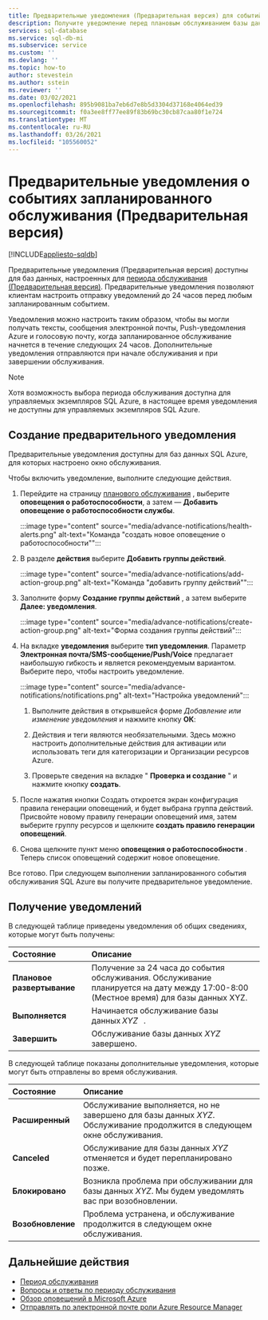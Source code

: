 ```yaml
---
title: Предварительные уведомления (Предварительная версия) для событий планового обслуживания
description: Получите уведомление перед плановым обслуживанием базы данных SQL Azure.
services: sql-database
ms.service: sql-db-mi
ms.subservice: service
ms.custom: ''
ms.devlang: ''
ms.topic: how-to
author: stevestein
ms.author: sstein
ms.reviewer: ''
ms.date: 03/02/2021
ms.openlocfilehash: 895b9081ba7eb6d7e8b5d3304d37168e4064ed39
ms.sourcegitcommit: f0a3ee8ff77ee89f83b69bc30cb87caa80f1e724
ms.translationtype: MT
ms.contentlocale: ru-RU
ms.lasthandoff: 03/26/2021
ms.locfileid: "105560052"
---
```

# <a name="advance-notifications-for-planned-maintenance-events-preview"></a>Предварительные уведомления о событиях запланированного обслуживания (Предварительная версия)
[!INCLUDE[appliesto-sqldb](../includes/appliesto-sqldb.md)]

Предварительные уведомления (Предварительная версия) доступны для баз данных, настроенных для [периода обслуживания (Предварительная версия)](maintenance-window.md). Предварительные уведомления позволяют клиентам настроить отправку уведомлений до 24 часов перед любым запланированным событием.

Уведомления можно настроить таким образом, чтобы вы могли получать тексты, сообщения электронной почты, Push-уведомления Azure и голосовую почту, когда запланированное обслуживание начнется в течение следующих 24 часов. Дополнительные уведомления отправляются при начале обслуживания и при завершении обслуживания.

> [!Note]
> Хотя возможность выбора периода обслуживания доступна для управляемых экземпляров SQL Azure, в настоящее время уведомления не доступны для управляемых экземпляров SQL Azure.

## <a name="create-an-advance-notification"></a>Создание предварительного уведомления

Предварительные уведомления доступны для баз данных SQL Azure, для которых настроено окно обслуживания. 

Чтобы включить уведомление, выполните следующие действия.  

1. Перейдите на страницу [планового обслуживания](https://portal.azure.com/#blade/Microsoft_Azure_Health/AzureHealthBrowseBlade/plannedMaintenance) , выберите **оповещения о работоспособности**, а затем — **Добавить оповещение о работоспособности службы**.

    :::image type="content" source="media/advance-notifications/health-alerts.png" alt-text="Команда &quot;создать новое оповещение о работоспособности&quot;":::

2. В разделе **действия** выберите **Добавить группы действий**. 

    :::image type="content" source="media/advance-notifications/add-action-group.png" alt-text="Команда &quot;добавить группу действий&quot;":::

3. Заполните форму **Создание группы действий** , а затем выберите **Далее: уведомления**.  

    :::image type="content" source="media/advance-notifications/create-action-group.png" alt-text="Форма создания группы действий":::

1. На вкладке **уведомления** выберите **тип уведомления**. Параметр **Электронная почта/SMS-сообщение/Push/Voice** предлагает наибольшую гибкость и является рекомендуемым вариантом. Выберите перо, чтобы настроить уведомление.  

    :::image type="content" source="media/advance-notifications/notifications.png" alt-text="Настройка уведомлений":::



   1. Выполните действия в открывшейся форме *Добавление или изменение уведомления* и нажмите кнопку **ОК**: 

   2. Действия и теги являются необязательными. Здесь можно настроить дополнительные действия для активации или использовать теги для категоризации и Организации ресурсов Azure. 

   4. Проверьте сведения на вкладке " **Проверка и создание** " и нажмите кнопку **создать**. 

7. После нажатия кнопки Создать откроется экран конфигурация правила генерации оповещений, и будет выбрана группа действий. Присвойте новому правилу генерации оповещений имя, затем выберите группу ресурсов и щелкните **создать правило генерации оповещений**. 

8. Снова щелкните пункт меню **оповещения о работоспособности** . Теперь список оповещений содержит новое оповещение. 


Все готово. При следующем выполнении запланированного события обслуживания SQL Azure вы получите предварительное уведомление.

## <a name="receiving-notifications"></a>Получение уведомлений

В следующей таблице приведены уведомления об общих сведениях, которые могут быть получены: 

|Состояние|Описание|
|:---|:---|
|**Плановое развертывание**| Получение за 24 часа до события обслуживания. Обслуживание планируется на дату между 17:00-8:00 (Местное время) для базы данных XYZ.|
|**Выполняется** | Начинается обслуживание базы данных *XYZ*   .| 
|**Завершить** | Обслуживание базы данных *XYZ* завершено. |

В следующей таблице показаны дополнительные уведомления, которые могут быть отправлены во время обслуживания. 

|Состояние|Описание|
|:---|:---|
|**Расширенный** | Обслуживание выполняется, но не завершено для базы данных *XYZ*. Обслуживание продолжится в следующем окне обслуживания.| 
|**Canceled**| Обслуживание для базы данных *XYZ* отменяется и будет перепланировано позже. |
|**Блокировано**|Возникла проблема при обслуживании для базы данных *XYZ*. Мы будем уведомлять вас при возобновлении.| 
|**Возобновление**|Проблема устранена, и обслуживание продолжится в следующем окне обслуживания.|


## <a name="next-steps"></a>Дальнейшие действия

- [Период обслуживания](maintenance-window.md)
- [Вопросы и ответы по периоду обслуживания](maintenance-window-faq.yml)
- [Обзор оповещений в Microsoft Azure](../../azure-monitor/alerts/alerts-overview.md)
- [Отправлять по электронной почте роли Azure Resource Manager](../../azure-monitor/alerts/action-groups.md#email-azure-resource-manager-role)